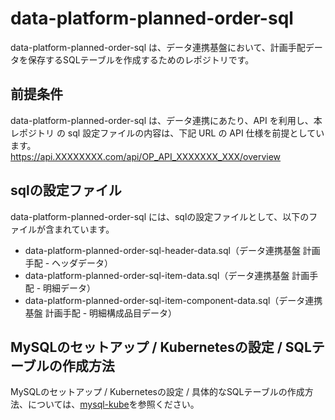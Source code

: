 # data-platform-planned-order-sql 
data-platform-planned-order-sql は、データ連携基盤において、計画手配データを保存するSQLテーブルを作成するためのレポジトリです。   

## 前提条件  
data-platform-planned-order-sql  は、データ連携にあたり、API を利用し、本レポジトリ の sql 設定ファイルの内容は、下記 URL の API 仕様を前提としています。  
https://api.XXXXXXXX.com/api/OP_API_XXXXXXX_XXX/overview 

## sqlの設定ファイル

data-platform-planned-order-sql には、sqlの設定ファイルとして、以下のファイルが含まれています。    

* data-platform-planned-order-sql-header-data.sql（データ連携基盤 計画手配 - ヘッダデータ）
* data-platform-planned-order-sql-item-data.sql（データ連携基盤 計画手配 - 明細データ）
* data-platform-planned-order-sql-item-component-data.sql（データ連携基盤 計画手配 - 明細構成品目データ）

## MySQLのセットアップ / Kubernetesの設定 / SQLテーブルの作成方法

MySQLのセットアップ / Kubernetesの設定 / 具体的なSQLテーブルの作成方法、については、[mysql-kube](https://github.com/latonaio/mysql-kube)を参照ください。
